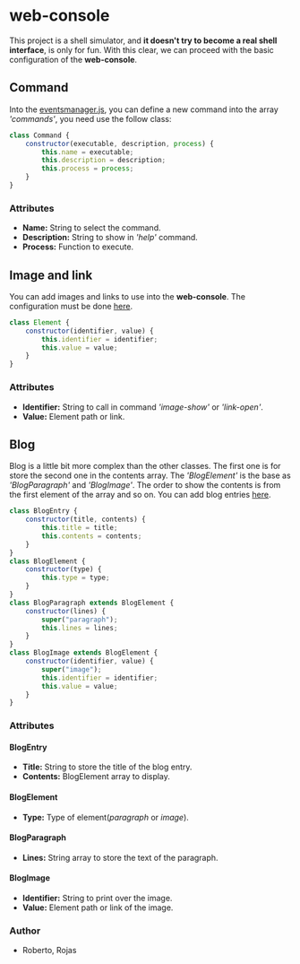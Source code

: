 # web-console

This project is a shell simulator, and **it doesn't try to become a real shell interface**, is only for fun. With this clear, we can proceed with the basic configuration of the **web-console**. 

## Command

Into the [eventsmanager.js](html/scripts/eventsmanager.js), you can define a new command into the array *'commands'*, you need use the follow class:

```javascript
class Command {
    constructor(executable, description, process) {
        this.name = executable;
        this.description = description;
        this.process = process;
    }
}
```

### Attributes

- **Name:** String to select the command.
- **Description:** String to show in *'help'* command.
- **Process:** Function to execute.

## Image and link

You can add images and links to use into the **web-console**. The configuration must be done [here](html/scripts/lists.js).

```javascript
class Element {
    constructor(identifier, value) {
        this.identifier = identifier;
        this.value = value;
    }
}
```

### Attributes

- **Identifier:** String to call in command *'image-show'* or *'link-open'*.
- **Value:** Element path or link.

## Blog

Blog is a little bit more complex than the other classes. The first one is for store the second one in the contents array. The *'BlogElement'* is the base as *'BlogParagraph'* and *'BlogImage'*. The order to show the contents is from the first element of the array and so on. You can add blog entries [here](html/scripts/blog.js).

```javascript
class BlogEntry {
    constructor(title, contents) {
        this.title = title;
        this.contents = contents;
    }
}
class BlogElement {
    constructor(type) {
        this.type = type;
    }
}
class BlogParagraph extends BlogElement {
    constructor(lines) {
        super("paragraph");
        this.lines = lines;
    }
}
class BlogImage extends BlogElement {
    constructor(identifier, value) {
        super("image");
        this.identifier = identifier;
        this.value = value;
    }
}
```

### Attributes

#### BlogEntry

- **Title:** String to store the title of the blog entry.
- **Contents:** BlogElement array to display.

#### BlogElement

- **Type:** Type of element(*paragraph* or *image*).

#### BlogParagraph

- **Lines:** String array to store the text of the paragraph.

#### BlogImage

- **Identifier:** String to print over the image.
- **Value:** Element path or link of the image.

### Author

- Roberto, Rojas